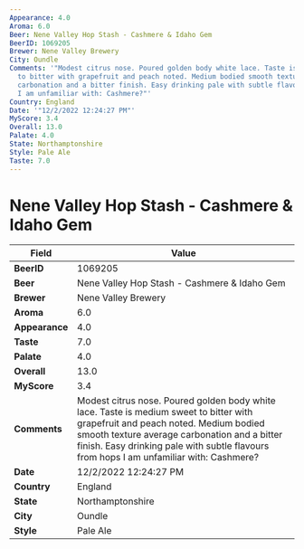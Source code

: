 ```yaml
---
Appearance: 4.0
Aroma: 6.0
Beer: Nene Valley Hop Stash - Cashmere & Idaho Gem
BeerID: 1069205
Brewer: Nene Valley Brewery
City: Oundle
Comments: '"Modest citrus nose. Poured golden body white lace. Taste is medium sweet
  to bitter with grapefruit and peach noted. Medium bodied smooth texture average
  carbonation and a bitter finish. Easy drinking pale with subtle flavours from hops
  I am unfamiliar with: Cashmere?"'
Country: England
Date: '"12/2/2022 12:24:27 PM"'
MyScore: 3.4
Overall: 13.0
Palate: 4.0
State: Northamptonshire
Style: Pale Ale
Taste: 7.0
---
```


# Nene Valley Hop Stash - Cashmere & Idaho Gem

| Field         | Value |
|---------------|-------|
| **BeerID** | 1069205 |
| **Beer** | Nene Valley Hop Stash - Cashmere & Idaho Gem |
| **Brewer** | Nene Valley Brewery |
| **Aroma** | 6.0 |
| **Appearance** | 4.0 |
| **Taste** | 7.0 |
| **Palate** | 4.0 |
| **Overall** | 13.0 |
| **MyScore** | 3.4 |
| **Comments** | Modest citrus nose. Poured golden body white lace. Taste is medium sweet to bitter with grapefruit and peach noted. Medium bodied smooth texture average carbonation and a bitter finish. Easy drinking pale with subtle flavours from hops I am unfamiliar with: Cashmere? |
| **Date** | 12/2/2022 12:24:27 PM |
| **Country** | England |
| **State** | Northamptonshire |
| **City** | Oundle |
| **Style** | Pale Ale |
